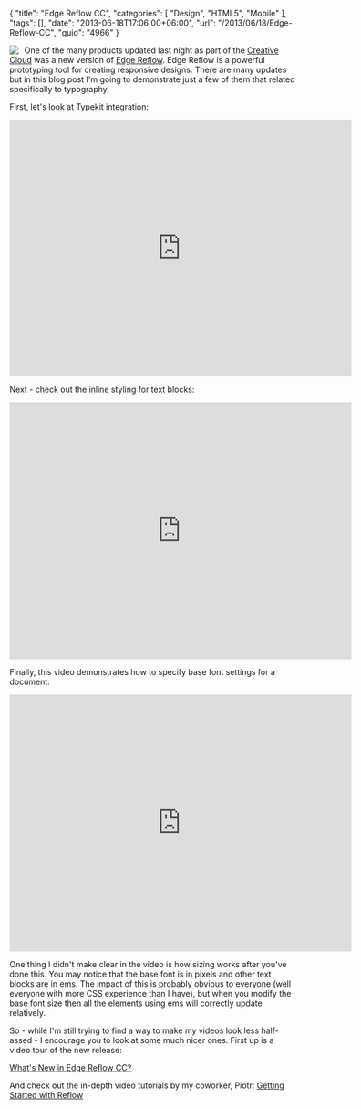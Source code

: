{
	"title": "Edge Reflow CC",
	"categories": [
		"Design",
		"HTML5",
		"Mobile"
	],
	"tags": [],
	"date": "2013-06-18T17:06:00+06:00",
	"url": "/2013/06/18/Edge-Reflow-CC",
	"guid": "4966"
}

<img src="http://www.raymondcamden.com/images/edge_reflow_mnemonic.png" style="float:left;margin-right:10px" /> One of the many products updated last night as part of the <a href="http://creative.adobe.com">Creative Cloud</a> was a new version of <a href="http://html.adobe.com/edge/reflow/">Edge Reflow</a>. Edge Reflow is a powerful prototyping tool for creating responsive designs. There are many updates  but in this blog post I'm going to demonstrate just a few of them that related specifically to typography.
<!--more-->
First, let's look at Typekit integration:

<iframe width="600" height="450" src="http://www.youtube.com/embed/jfkKmzRB_9Q?rel=0" frameborder="0" allowfullscreen></iframe>

Next - check out the inline styling for text blocks:

<iframe width="600" height="450" src="http://www.youtube.com/embed/JB7OtCHzgWE?rel=0" frameborder="0" allowfullscreen></iframe>

Finally, this video demonstrates how to specify base font settings for a document:

<iframe width="600" height="450" src="http://www.youtube.com/embed/i8Auuu2fwAg?rel=0" frameborder="0" allowfullscreen></iframe>

One thing I didn't make clear in the video is how sizing works after you've done this. You may notice that the base font is in pixels and other text blocks are in ems. The impact of this is probably obvious to everyone (well everyone with more CSS experience than I have), but when you modify the base font size then all the elements using ems will correctly update relatively.

So - while I'm still trying to find a way to make my videos look less half-assed - I encourage you to look at some much nicer ones. First up is a video tour of the new release:

<a href="http://animoto.com/play/ObfKe3hJDoS2gAojYCVySw">What's New in Edge Reflow CC?</a>

And check out the in-depth video tutorials by my coworker, Piotr: <a href="http://outof.me/video-series-getting-started-with-reflow/">Getting Started with Reflow</a>